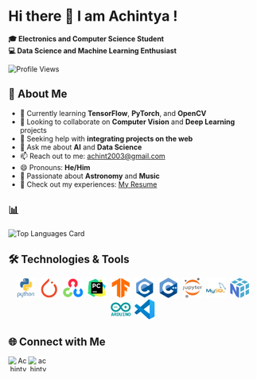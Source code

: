 # Hi there 👋 I am Achintya !

**🎓 Electronics and Computer Science Student**  
**💻 Data Science and Machine Learning Enthusiast**

<p align="left">
  <img src="https://komarev.com/ghpvc/?username=Achintya019&style=flat-square&color=blue" alt="Profile Views"/>
</p>

## 🌟 About Me
- 🌱 Currently learning **TensorFlow**, **PyTorch**, and **OpenCV**
- 👯 Looking to collaborate on **Computer Vision** and **Deep Learning** projects
- 🤔 Seeking help with **integrating projects on the web**
- 💬 Ask me about **AI** and **Data Science**
- 📫 Reach out to me: [achint2003@gmail.com](mailto:achint2003@gmail.com)
- 😄 Pronouns: **He/Him**
- 🔭 Passionate about **Astronomy** and **Music**
- 📄 Check out my experiences: [My Resume](https://github.com/user-attachments/files/16603291/Achintya_Agarwal.pdf)

## 📊

<p align="left">
  <img src="https://github-readme-stats.vercel.app/api/top-langs/?username=Achintya019&layout=compact&theme=chartreuse-dark" alt="Top Languages Card"/>
</p>

## 🛠️ Technologies & Tools

<p align="center">
  <img src="https://github.com/devicons/devicon/blob/master/icons/python/python-original-wordmark.svg" title="Python" alt="Python" width="40" height="40"/>&nbsp;
  <img src="https://github.com/devicons/devicon/blob/master/icons/pytorch/pytorch-original.svg" title="PyTorch" alt="PyTorch" width="40" height="40"/>&nbsp;
  <img src="https://github.com/devicons/devicon/blob/master/icons/opencv/opencv-original.svg" title="OpenCV" alt="OpenCV" width="40" height="40"/>&nbsp;
  <img src="https://github.com/devicons/devicon/blob/master/icons/pycharm/pycharm-original.svg" title="PyCharm" alt="PyCharm" width="40" height="40"/>&nbsp;
  <img src="https://github.com/devicons/devicon/blob/master/icons/tensorflow/tensorflow-original.svg" title="TensorFlow" alt="TensorFlow" width="40" height="40"/>&nbsp;
  <img src="https://github.com/devicons/devicon/blob/master/icons/c/c-original.svg" title="C" alt="C" width="40" height="40"/>&nbsp;
  <img src="https://github.com/devicons/devicon/blob/master/icons/cplusplus/cplusplus-original.svg" title="C++" alt="C++" width="40" height="40"/>&nbsp;
  <img src="https://github.com/devicons/devicon/blob/master/icons/jupyter/jupyter-original-wordmark.svg" title="Jupyter" alt="Jupyter" width="40" height="40"/>&nbsp;
  <img src="https://github.com/devicons/devicon/blob/master/icons/mysql/mysql-original-wordmark.svg" title="MySQL" alt="MySQL" width="40" height="40"/>&nbsp;
  <img src="https://github.com/devicons/devicon/blob/master/icons/numpy/numpy-original.svg" title="NumPy" alt="NumPy" width="40" height="40"/>&nbsp;
  <img src="https://github.com/devicons/devicon/blob/master/icons/arduino/arduino-original-wordmark.svg" title="Arduino" alt="Arduino" width="40" height="40"/>&nbsp;
  <img src="https://github.com/devicons/devicon/blob/master/icons/vscode/vscode-original.svg" title="VSCode" alt="VSCode" width="40" height="40"/>&nbsp;
  

</p>

## 🌐 Connect with Me

<p align="center">
  <a href="https://www.linkedin.com/in/achintya-agarwal-bab26a21b/" target="_blank">
    <img align="left" src="https://raw.githubusercontent.com/rahuldkjain/github-profile-readme-generator/master/src/images/icons/Social/linked-in-alt.svg" alt="Achintya Agarwal" height="30" width="40" />
  </a>&nbsp;&nbsp;
  <a href="https://instagram.com/achintyagarwall_" target="_blank">
    <img align="left" src="https://raw.githubusercontent.com/rahuldkjain/github-profile-readme-generator/master/src/images/icons/Social/instagram.svg" alt="achintyagarwall_" height="30" width="40" />
  </a>
</p>
